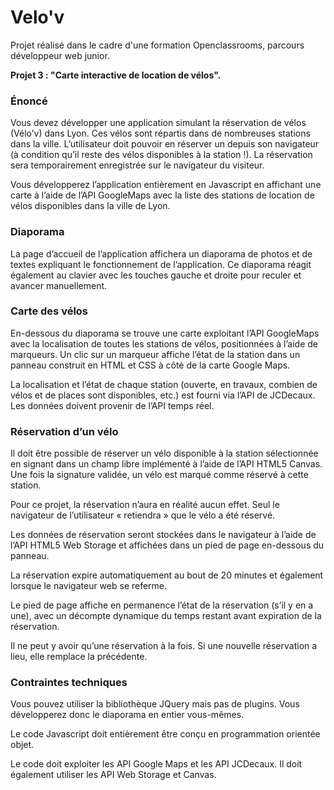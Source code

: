 # Velo'v

Projet réalisé dans le cadre d'une formation Openclassrooms, parcours développeur web junior.

**Projet 3 : "Carte interactive de location de vélos".**

### Énoncé

Vous devez développer une application simulant la réservation de vélos (Vélo’v) dans Lyon. Ces vélos sont répartis dans de nombreuses stations dans la ville. L’utilisateur doit pouvoir en réserver un depuis son navigateur (à condition qu’il reste des vélos disponibles à la station !). La réservation sera temporairement enregistrée sur le navigateur du visiteur.

Vous développerez l’application entièrement en Javascript en affichant une carte à l’aide de l’API GoogleMaps avec la liste des stations de location de vélos disponibles dans la ville de Lyon.

### Diaporama

La page d’accueil de l’application affichera un diaporama de photos et de textes expliquant le fonctionnement de l’application. Ce diaporama réagit également au clavier avec les touches gauche et droite pour reculer et avancer manuellement.

### Carte des vélos

En-dessous du diaporama se trouve une carte exploitant l’API GoogleMaps avec la localisation de toutes les stations de vélos, positionnées à l’aide de marqueurs. Un clic sur un marqueur affiche l’état de la station dans un panneau construit en HTML et CSS à côté de la carte Google Maps.

La localisation et l’état de chaque station (ouverte, en travaux, combien de vélos et de places sont disponibles, etc.) est fourni via l’API de JCDecaux. Les données doivent provenir de l’API temps réel.

### Réservation d’un vélo

Il doit être possible de réserver un vélo disponible à la station sélectionnée en signant dans un champ libre implémenté à l’aide de l’API HTML5 Canvas. Une fois la signature validée, un vélo est marqué comme réservé à cette station.

Pour ce projet, la réservation n’aura en réalité aucun effet. Seul le navigateur de l’utilisateur « retiendra » que le vélo a été réservé.

Les données de réservation seront stockées dans le navigateur à l’aide de l’API HTML5 Web Storage et affichées dans un pied de page en-dessous du panneau.

La réservation expire automatiquement au bout de 20 minutes et également lorsque le navigateur web se referme.

Le pied de page affiche en permanence l’état de la réservation (s’il y en a une), avec un décompte dynamique du temps restant avant expiration de la réservation.

Il ne peut y avoir qu’une réservation à la fois. Si une nouvelle réservation a lieu, elle remplace la précédente.

### Contraintes techniques

Vous pouvez utiliser la bibliothèque JQuery mais pas de plugins. Vous développerez donc le diaporama en entier vous-mêmes.

Le code Javascript doit entièrement être conçu en programmation orientée objet.

Le code doit exploiter les API Google Maps et les API JCDecaux. Il doit également utiliser les API Web Storage et Canvas.

